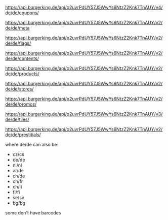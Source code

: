 https://api.burgerking.de/api/o2uvrPdUY57J5WwYs6NtzZ2Knk7TnAUY/v4/de/de/coupons/

https://api.burgerking.de/api/o2uvrPdUY57J5WwYs6NtzZ2Knk7TnAUY/v2/de/de/meta

https://api.burgerking.de/api/o2uvrPdUY57J5WwYs6NtzZ2Knk7TnAUY/v2/de/de/flags/

https://api.burgerking.de/api/o2uvrPdUY57J5WwYs6NtzZ2Knk7TnAUY/v2/de/de/contents/

https://api.burgerking.de/api/o2uvrPdUY57J5WwYs6NtzZ2Knk7TnAUY/v2/de/de/products/

https://api.burgerking.de/api/o2uvrPdUY57J5WwYs6NtzZ2Knk7TnAUY/v2/de/de/stores/

https://api.burgerking.de/api/o2uvrPdUY57J5WwYs6NtzZ2Knk7TnAUY/v2/de/de/promos/

https://api.burgerking.de/api/o2uvrPdUY57J5WwYs6NtzZ2Knk7TnAUY/v3/de/de/tiles/

https://api.burgerking.de/api/o2uvrPdUY57J5WwYs6NtzZ2Knk7TnAUY/v2/de/de/prestitials/


where de/de can also be:

- cz/cs
- de/de
- nl/nl
- at/de
- ch/de
- ch/fr
- ch/it
- fi/fi
- se/sv
- bg/bg

some don't have barcodes
